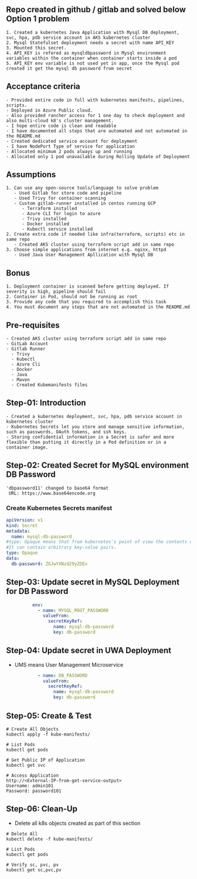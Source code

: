 ## Repo created in github / gitlab and solved below Option 1 problem
```
1. Created a kubernetes Java Application with Mysql DB deployment, svc, hpa, pdb service account in AKS kubernetes cluster
2. Mysql Statefulset deployment needs a secret with name API_KEY
3. Mounted this secret.
4. API_KEY is refered as mysqldbpassword in Mysql environment variables within the container when container starts inside a pod
5. API_KEY env variable is not used yet in app, once the Mysql pod created it get the mysql db password from secret
```

## Acceptance criteria
```
- Provided entire code in full with kubernetes manifests, pipelines, scripts.
- Deployed in Azure Public cloud.
- Also provided rancher access for 1 one day to check deployment and also multi-cloud k8's cluster management.
- I hope entire code is clean and readable
- I have documented all steps that are automated and not automated in the README.md
- Created dedicated service account for deployment
- I have NodePort Type of service for application
- Allocated minimum 2 pods always up and running
- Allocated only 1 pod unavailable during Rolling Update of Deployment
```

## Assumptions
```
1. Can use any open-source tools/language to solve problem
   - Used Gitlab for store code and pipeline
   - Used Trivy for container scanning
   - Custom gitlab-runner installed in centos running GCP
      - Terraform installed
      - Azure CLI for login to azure
      - Trivy installed
      - Docker installed
      - Kubectl service installed 
2. Create extra code if needed like infra(terraform, scripts) etc in same repo
   - Created AKS cluster using terraform script add in same repo
3. Choose simple applications from internet e.g. nginx, httpd
   - Used Java User Management Apllication with Mysql DB
```

## Bonus
```
1. Deployment container is scanned before getting deployed. If severity is high, pipeline should fail
2. Container in Pod, should not be running as root
3. Provide any code that you required to accomplish this task
4. You must document any steps that are not automated in the README.md
```

## Pre-requisites
```
- Created AKS cluster using terraform script add in same repo
- GitLab Account
- Gitlab Runner
  - Trivy
  - Kubectl
  - Azure Cli
  - Docker
  - Java
  - Maven
  - Created Kubemanifests files
```

## Step-01: Introduction
```
- Created a kubernetes deployment, svc, hpa, pdb service account in kubernetes cluster
- Kubernetes Secrets let you store and manage sensitive information, such as passwords, OAuth tokens, and ssh keys. 
- Storing confidential information in a Secret is safer and more flexible than putting it directly in a Pod definition or in a container image. 
```

## Step-02: Created Secret for MySQL environment DB Password  
```
'dbpassword11' changed to base64 format
 URL: https://www.base64encode.org
```

### Create Kubernetes Secrets manifest
```yml
apiVersion: v1
kind: Secret
metadata:
  name: mysql-db-password
#type: Opaque means that from kubernetes's point of view the contents of this Secret is unstructured.
#It can contain arbitrary key-value pairs. 
type: Opaque
data:
  db-password: ZGJwYXNzd29yZDEx
```
## Step-03: Update secret in MySQL Deployment for DB Password
```yml
          env:
            - name: MYSQL_ROOT_PASSWORD
              valueFrom:
                secretKeyRef:
                  name: mysql-db-password
                  key: db-password
```

## Step-04: Update secret in UWA Deployment
- UMS means User Management Microservice
```yml
            - name: DB_PASSWORD
              valueFrom:
                secretKeyRef:
                  name: mysql-db-password
                  key: db-password
```

## Step-05: Create & Test
```
# Create All Objects
kubectl apply -f kube-manifests/

# List Pods
kubectl get pods

# Get Public IP of Application
kubectl get svc

# Access Application
http://<External-IP-from-get-service-output>
Username: admin101
Password: password101
```

## Step-06: Clean-Up
- Delete all k8s objects created as part of this section
```
# Delete All
kubectl delete -f kube-manifests/

# List Pods
kubectl get pods

# Verify sc, pvc, pv
kubectl get sc,pvc,pv
```
